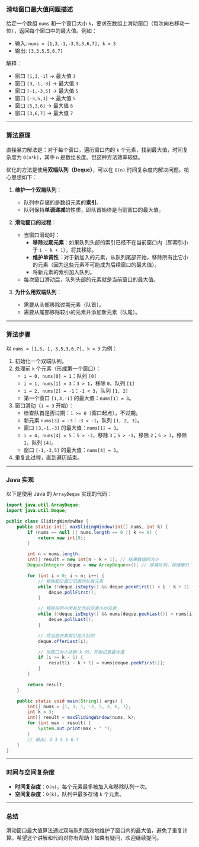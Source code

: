 ### **滑动窗口最大值问题描述**

给定一个数组 `nums` 和一个窗口大小 `k`，要求在数组上滑动窗口（每次向右移动一位），返回每个窗口中的最大值。例如：

- 输入: `nums = [1,3,-1,-3,5,3,6,7], k = 3`
- 输出: `[3,3,5,5,6,7]`

解释：
- 窗口 `[1,3,-1]` -> 最大值 `3`
- 窗口 `[3,-1,-3]` -> 最大值 `3`
- 窗口 `[-1,-3,5]` -> 最大值 `5`
- 窗口 `[-3,5,3]` -> 最大值 `5`
- 窗口 `[5,3,6]` -> 最大值 `6`
- 窗口 `[3,6,7]` -> 最大值 `7`

---

### **算法原理**
直接暴力解法是：对于每个窗口，遍历窗口内的 `k` 个元素，找到最大值，时间复杂度为 `O(n*k)`，其中 `n` 是数组长度。但这种方法效率较低。

优化的方法是使用**双端队列（Deque）**，可以在 `O(n)` 时间复杂度内解决问题。核心思想如下：

1. **维护一个双端队列**：
    - 队列中存储的是数组元素的**索引**。
    - 队列保持**单调递减**的性质，即队首始终是当前窗口的最大值。

2. **滑动窗口的过程**：
    - 当窗口滑动时：
        - **移除过期元素**：如果队列头部的索引已经不在当前窗口内（即索引小于 `i - k + 1`），将其移除。
        - **维护单调性**：对于新加入的元素，从队列尾部开始，移除所有比它小的元素（因为这些元素不可能成为后续窗口的最大值）。
        - 将新元素的索引加入队列。
    - 每次窗口滑动后，队列头部的元素就是当前窗口的最大值。

3. **为什么用双端队列**：
    - 需要从头部移除过期元素（队首）。
    - 需要从尾部移除较小的元素并添加新元素（队尾）。

---

### **算法步骤**
以 `nums = [1,3,-1,-3,5,3,6,7], k = 3` 为例：
1. 初始化一个双端队列。
2. 处理前 `k` 个元素（形成第一个窗口）：
    - `i = 0, nums[0] = 1`：队列 `[0]`
    - `i = 1, nums[1] = 3`：`3 > 1`，移除 `0`，队列 `[1]`
    - `i = 2, nums[2] = -1`：`-1 < 3`，队列 `[1, 2]`
    - 第一个窗口 `[1,3,-1]` 的最大值：`nums[1] = 3`。
3. 窗口滑动（`i = 3` 开始）：
    - 检查队首是否过期：`1 >= 0`（窗口起点），不过期。
    - 新元素 `nums[3] = -3`：`-3 < -1`，队列 `[1, 2, 3]`。
    - 窗口 `[3,-1,-3]` 的最大值：`nums[1] = 3`。
    - `i = 4, nums[4] = 5`：`5 > -3`，移除 `3`；`5 > -1`，移除 `2`；`5 > 3`，移除 `1`，队列 `[4]`。
    - 窗口 `[-1,-3,5]` 的最大值：`nums[4] = 5`。
4. 重复此过程，直到遍历结束。

---

### **Java 实现**
以下是使用 Java 的 `ArrayDeque` 实现的代码：

```java
import java.util.ArrayDeque;
import java.util.Deque;

public class SlidingWindowMax {
    public static int[] maxSlidingWindow(int[] nums, int k) {
        if (nums == null || nums.length == 0 || k <= 0) {
            return new int[0];
        }

        int n = nums.length;
        int[] result = new int[n - k + 1]; // 结果数组的大小
        Deque<Integer> deque = new ArrayDeque<>(); // 双端队列，存储索引

        for (int i = 0; i < n; i++) {
            // 移除超出窗口范围的队首元素
            while (!deque.isEmpty() && deque.peekFirst() < i - k + 1) {
                deque.pollFirst();
            }

            // 移除队列中所有比当前元素小的元素
            while (!deque.isEmpty() && nums[deque.peekLast()] < nums[i]) {
                deque.pollLast();
            }

            // 将当前元素索引加入队列
            deque.offerLast(i);

            // 当窗口大小达到 k 时，开始记录最大值
            if (i >= k - 1) {
                result[i - k + 1] = nums[deque.peekFirst()];
            }
        }

        return result;
    }

    public static void main(String[] args) {
        int[] nums = {1, 3, 1, -3, 5, 3, 6, 7};
        int k = 3;
        int[] result = maxSlidingWindow(nums, k);
        for (int max : result) {
            System.out.print(max + " ");
        }
        // 输出: 3 3 5 5 6 7
    }
}
```

---

### **时间与空间复杂度**
- **时间复杂度**：`O(n)`，每个元素最多被加入和移除队列一次。
- **空间复杂度**：`O(k)`，队列中最多存储 `k` 个元素。

---

### **总结**
滑动窗口最大值算法通过双端队列高效地维护了窗口内的最大值，避免了重复计算。希望这个讲解和代码对你有帮助！如果有疑问，欢迎继续提问。